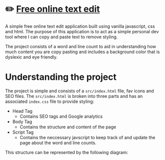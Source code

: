 # ✏️ [Free online text edit](https://www.freeonlinetextedit.com/)
A simple free online text edit application built using vanilla javascript, css and html. The purpose of this application is to act as a simple personal dev tool where I can copy and paste text to remove styling.

The project consists of a word and line count to aid in understanding how much content you are copy pasting and includes a background color that is dyslexic and eye friendly.

# Understanding the project
The project is simple and consists of a `src/index.html` file, fav icons and SEO files. The `src/index.html` is broken into three parts and has an associated `index.css` file to provide styling:
- Head Tag
  - Contains SEO tags and Google analytics
- Body Tag
  - Contains the structure and content of the page
- Script Tag
  - Contains the neccessary javscript to keep track of and update the page about the word and line counts.

This structure can be represented by the following diagram:
